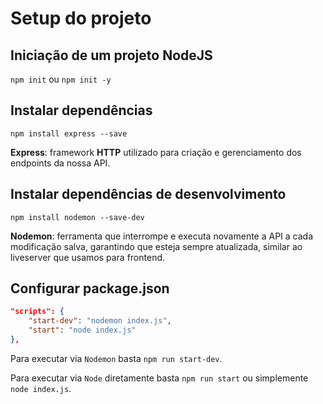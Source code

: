 # Setup do projeto

## Iniciação de um projeto NodeJS
`npm init` ou `npm init -y`

## Instalar dependências
`npm install express --save`

**Express**: framework **HTTP** utilizado para criação e gerenciamento dos endpoints da nossa API.

## Instalar dependências de desenvolvimento

`npm install nodemon --save-dev`

**Nodemon**: ferramenta que interrompe e executa novamente a API a cada modificação salva, garantindo que esteja sempre atualizada, similar ao liveserver que usamos para frontend.

## Configurar package.json
```json
"scripts": {
    "start-dev": "nodemon index.js",
    "start": "node index.js"
},
```

Para executar via `Nodemon` basta `npm run start-dev`.

Para executar via `Node` diretamente basta `npm run start` ou simplemente `node index.js`.